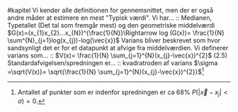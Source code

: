 #kapitel 
Vi kender alle definitionen for gennemsnittet, men der er også andre måder at estimere en mest "Typisk værdi". Vi har... :: Medianen, Typetallet (Det tal som fremgår mest) og den geometriske middelværdi $G(x)=(x_{1}x_{2}...x_{N})^{\frac{1}{N}}\Rightarrow log (G(x))= \frac{1}{N} \sum^{N}_{j=1}log(x_{j})-log(\vec{x})$
Varians bliver beskrevet som hvor sandsynligt det er for et datapunkt at afvige fra middelværdien. Vi definerer varians som... :: $V(x)= \frac{1}{N} \sum_{j=1}^{N}(x_{j}-\vec{x})^{2}$ (2.5)
Standardafvigelsen/spredningen er... :: kvadratroden af varians $\sigma =\sqrt{V(x)}= \sqrt{\frac{1}{N} \sum_{j=1}^{N}(x_{j}-\vec{x})^{2}}$[^1]

[^1]: Antallet af punkter som er indenfor spredningen er ca 68% $P(|\vec{x}-x_{j}|<\sigma )=0.$